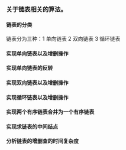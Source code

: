 ### 关于链表相关的算法。
#### 链表的分类
链表分为三种：1 单向链表 2 双向链表 3 循环链表
#### 实现单向链表以及增删操作
#### 实现单向链表的反转
#### 实现双向链表以及增删操作
#### 实现循环链表以及增删操作
#### 实现两个有序链表合并为一个有序链表
#### 实现求链表的中间结点
#### 分析链表的增删查的时间复杂度
